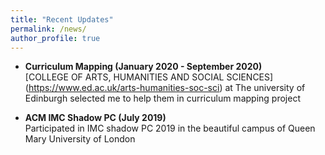 ```yaml
---
title: "Recent Updates"
permalink: /news/
author_profile: true
---
```


* **Curriculum Mapping (January 2020 - September 2020)**  
  [COLLEGE OF ARTS, HUMANITIES AND SOCIAL SCIENCES] (https://www.ed.ac.uk/arts-humanities-soc-sci) at The university of Edinburgh selected me to help them in curriculum mapping project


* **ACM IMC Shadow PC (July 2019)**  
  Participated in IMC shadow PC 2019 in the beautiful campus of Queen Mary University of London 

